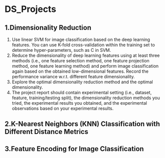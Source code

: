 # DS_Projects
## 1.Dimensionality Reduction
1. Use linear SVM for image classification based on the deep learning features. You can use K-fold cross-validation within the training set to determine hyper-parameters, such as C in SVM.
2. Reduce the dimensionality of deep learning features using at least three methods (i.e., one feature selection method, one feature projection method, one feature learning method) and perform image classification again based on the obtained low-dimensional features. Record the performance variance w.r.t. different feature dimensionality.
3. Explore the optimal dimensionality reduction method and the optimal dimensionality.
4. The project report should contain experimental setting (i.e., dataset, feature, training/testing split), the dimensionality reduction methods you tried, the experimental results you obtained, and the experimental observations based on your experimental results.
## 2.K-Nearest Neighbors (KNN) Classification with Different Distance Metrics
## 3.Feature Encoding for Image Classification
